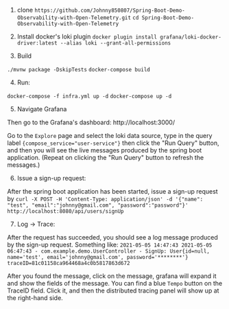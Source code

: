 1. clone
`https://github.com/Johnny850807/Spring-Boot-Demo-Observability-with-Open-Telemetry.git`
`cd Spring-Boot-Demo-Observability-with-Open-Telemetry`

2. Install docker's loki plugin
`docker plugin install grafana/loki-docker-driver:latest --alias loki --grant-all-permissions`

3. Build

`./mvnw package -DskipTests`
`docker-compose build`

4. Run:

`docker-compose -f infra.yml up -d`
`docker-compose up -d`

5. Navigate Grafana

Then go to the Grafana's dashboard: http://localhost:3000/

Go to the `Explore` page and select the loki data source,
type in the query label `{compose_service="user-service"}` then click the "Run Query" button,
and then you will see the live messages produced by the spring boot application.
(Repeat on clicking the "Run Query" button to refresh the messages.)

6. Issue a sign-up request:

After the spring boot application has been started, issue a sign-up request by 
`curl -X POST -H 'Content-Type: application/json' -d '{"name": "test", "email":"johnny@gmail.com", "password":"password"}' http://localhost:8080/api/users/signUp`

7. Log -> Trace:

After the request has succeeded, you should see a log message produced by the sign-up request. Something like:
`2021-05-05 14:47:43 2021-05-05 06:47:43 - com.example.demo.UserController - SignUp: User{id=null, name='test', email='johnny@gmail.com', password='********'} traceID=81c01158ca964468a4c0b5817863d672`

After you found the message, click on the message, grafana will expand it and show the fields of the message.
You can find a blue `Tempo` button on the TraceID field. Click it, and then the distributed tracing panel will show up at the right-hand side.
